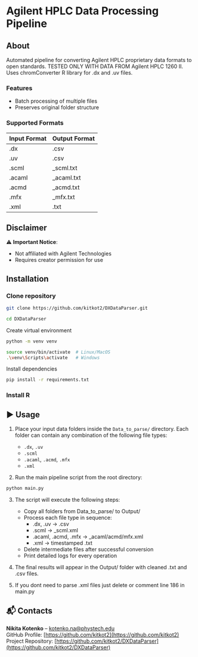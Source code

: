 # Agilent HPLC Data Processing Pipeline

## About
Automated pipeline for converting Agilent HPLC proprietary data formats to open standards. TESTED ONLY WITH DATA FROM Agilent HPLC 1260 II. Uses chromConverter R library for .dx and .uv files.

### Features
- Batch processing of multiple files
- Preserves original folder structure

### Supported Formats
| Input Format | Output Format |
|--------------|---------------|
| .dx          | .csv          |
| .uv          | .csv          |
| .scml        | _scml.txt     |
| .acaml       | _acaml.txt    |
| .acmd        | _acmd.txt     |
| .mfx         | _mfx.txt      |
| .xml         | .txt          |

## Disclaimer
⚠️ **Important Notice**:
- Not affiliated with Agilent Technologies
- Requires creator permission for use

## Installation

### Clone repository
```bash
git clone https://github.com/kitkot2/DXDataParser.git
```
```bash
cd DXDataParser
```
Create virtual environment
```bash
python -m venv venv
```
```bash
source venv/bin/activate  # Linux/MacOS
.\venv\Scripts\activate   # Windows
```
Install dependencies
```bash
pip install -r requirements.txt
```
### Install R

## ▶️ Usage

1. Place your input data folders inside the `Data_to_parse/` directory. Each folder can contain any combination of the following file types:
   - `.dx`, `.uv`
   - `.scml`
   - `.acaml`, `.acmd`, `.mfx`
   - `.xml`

2. Run the main pipeline script from the root directory:

```bash
python main.py
```

3. The script will execute the following steps:
    - Copy all folders from Data_to_parse/ to Output/
    - Process each file type in sequence:
        * .dx, .uv → .csv
        * .scml → _scml.xml
        * .acaml, .acmd, .mfx → _acaml/acmd/mfx.xml
        * .xml → timestamped .txt
    - Delete intermediate files after successful conversion
    - Print detailed logs for every operation

4. The final results will appear in the Output/ folder with cleaned .txt and .csv files.

5. If you dont need to parse .xml files just delete or comment line 186 in main.py

## 📬 Contacts

**Nikita Kotenko** – kotenko.na@phystech.edu  
GitHub Profile: [https://github.com/kitkot2](https://github.com/kitkot2)  
Project Repository: [https://github.com/kitkot2/DXDataParser](https://github.com/kitkot2/DXDataParser)